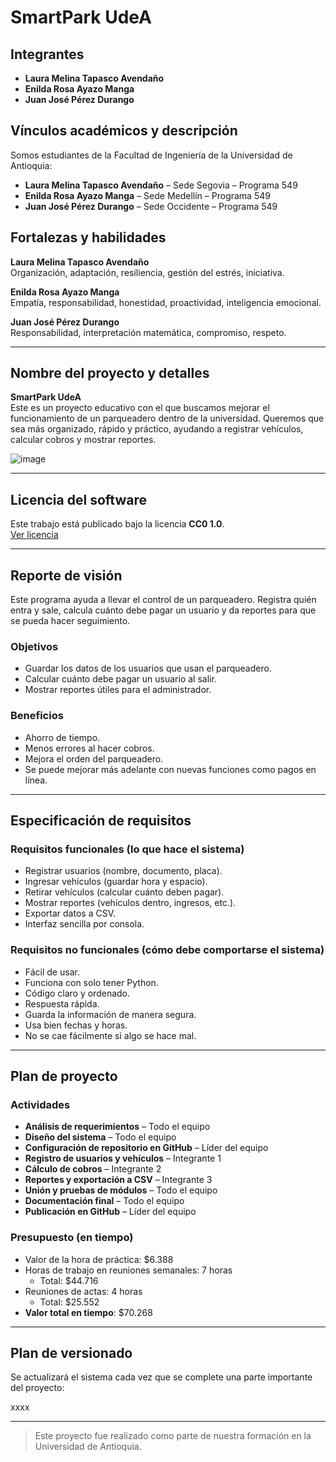 # SmartPark UdeA

## Integrantes

- **Laura Melina Tapasco Avendaño**
- **Enilda Rosa Ayazo Manga**
- **Juan José Pérez Durango**

## Vínculos académicos y descripción

Somos estudiantes de la Facultad de Ingeniería de la Universidad de Antioquia:

- **Laura Melina Tapasco Avendaño** – Sede Segovia – Programa 549  
- **Enilda Rosa Ayazo Manga** – Sede Medellín – Programa 549  
- **Juan José Pérez Durango** – Sede Occidente – Programa 549  

## Fortalezas y habilidades

**Laura Melina Tapasco Avendaño**  
Organización, adaptación, resiliencia, gestión del estrés, iniciativa.

**Enilda Rosa Ayazo Manga**  
Empatía, responsabilidad, honestidad, proactividad, inteligencia emocional.

**Juan José Pérez Durango**  
Responsabilidad, interpretación matemática, compromiso, respeto.

---

## Nombre del proyecto y detalles

**SmartPark UdeA**  
Este es un proyecto educativo con el que buscamos mejorar el funcionamiento de un parqueadero dentro de la universidad. Queremos que sea más organizado, rápido y práctico, ayudando a registrar vehículos, calcular cobros y mostrar reportes.

![image](https://github.com/user-attachments/assets/e810a4fe-ec9b-4b54-a85f-98ab04aad4c5)


---

## Licencia del software

Este trabajo está publicado bajo la licencia **CC0 1.0**.  
[Ver licencia](https://creativecommons.org/publicdomain/zero/1.0/)

---

## Reporte de visión

Este programa ayuda a llevar el control de un parqueadero. Registra quién entra y sale, calcula cuánto debe pagar un usuario y da reportes para que se pueda hacer seguimiento.

### Objetivos

- Guardar los datos de los usuarios que usan el parqueadero.
- Calcular cuánto debe pagar un usuario al salir.
- Mostrar reportes útiles para el administrador.

### Beneficios

- Ahorro de tiempo.
- Menos errores al hacer cobros.
- Mejora el orden del parqueadero.
- Se puede mejorar más adelante con nuevas funciones como pagos en línea.

---

## Especificación de requisitos

### Requisitos funcionales (lo que hace el sistema)

- Registrar usuarios (nombre, documento, placa).
- Ingresar vehículos (guardar hora y espacio).
- Retirar vehículos (calcular cuánto deben pagar).
- Mostrar reportes (vehículos dentro, ingresos, etc.).
- Exportar datos a CSV.
- Interfaz sencilla por consola.

### Requisitos no funcionales (cómo debe comportarse el sistema)

- Fácil de usar.
- Funciona con solo tener Python.
- Código claro y ordenado.
- Respuesta rápida.
- Guarda la información de manera segura.
- Usa bien fechas y horas.
- No se cae fácilmente si algo se hace mal.

---

## Plan de proyecto

### Actividades

- **Análisis de requerimientos** – Todo el equipo  
- **Diseño del sistema** – Todo el equipo  
- **Configuración de repositorio en GitHub** – Líder del equipo  
- **Registro de usuarios y vehículos** – Integrante 1  
- **Cálculo de cobros** – Integrante 2  
- **Reportes y exportación a CSV** – Integrante 3  
- **Unión y pruebas de módulos** – Todo el equipo  
- **Documentación final** – Todo el equipo  
- **Publicación en GitHub** – Líder del equipo

### Presupuesto (en tiempo)

- Valor de la hora de práctica: $6.388
- Horas de trabajo en reuniones semanales: 7 horas  
  - Total: $44.716
- Reuniones de actas: 4 horas  
  - Total: $25.552  
- **Valor total en tiempo**: $70.268

---

## Plan de versionado

Se actualizará el sistema cada vez que se complete una parte importante del proyecto:

xxxx

---

> Este proyecto fue realizado como parte de nuestra formación en la Universidad de Antioquia.

